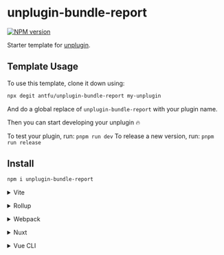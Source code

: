 # unplugin-bundle-report

[![NPM version](https://img.shields.io/npm/v/unplugin-bundle-report?color=a1b858&label=)](https://www.npmjs.com/package/unplugin-bundle-report)

Starter template for [unplugin](https://github.com/unjs/unplugin).

## Template Usage

To use this template, clone it down using:

```bash
npx degit antfu/unplugin-bundle-report my-unplugin
```

And do a global replace of `unplugin-bundle-report` with your plugin name.

Then you can start developing your unplugin 🔥

To test your plugin, run: `pnpm run dev`
To release a new version, run: `pnpm run release`

## Install

```bash
npm i unplugin-bundle-report
```

<details>
<summary>Vite</summary><br>

```ts
// vite.config.ts
import Starter from 'unplugin-bundle-report/vite'

export default defineConfig({
  plugins: [
    Starter({ /* options */ }),
  ],
})
```

Example: [`playground/`](./playground/)

<br></details>

<details>
<summary>Rollup</summary><br>

```ts
// rollup.config.js
import Starter from 'unplugin-bundle-report/rollup'

export default {
  plugins: [
    Starter({ /* options */ }),
  ],
}
```

<br></details>


<details>
<summary>Webpack</summary><br>

```ts
// webpack.config.js
module.exports = {
  /* ... */
  plugins: [
    require('unplugin-bundle-report/webpack')({ /* options */ })
  ]
}
```

<br></details>

<details>
<summary>Nuxt</summary><br>

```ts
// nuxt.config.js
export default {
  buildModules: [
    ['unplugin-bundle-report/nuxt', { /* options */ }],
  ],
}
```

> This module works for both Nuxt 2 and [Nuxt Vite](https://github.com/nuxt/vite)

<br></details>

<details>
<summary>Vue CLI</summary><br>

```ts
// vue.config.js
module.exports = {
  configureWebpack: {
    plugins: [
      require('unplugin-bundle-report/webpack')({ /* options */ }),
    ],
  },
}
```

<br></details>
